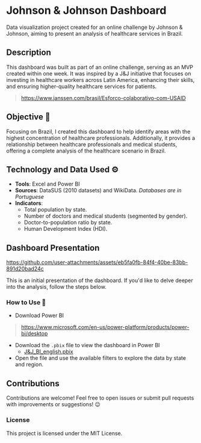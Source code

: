 # Johnson & Johnson Dashboard  
Data visualization project created for an online challenge by Johnson & Johnson, aiming to present an analysis of healthcare services in Brazil.  

## Description  
This dashboard was built as part of an online challenge, serving as an MVP created within one week. It was inspired by a J&J initiative that focuses on investing in healthcare workers across Latin America, enhancing their skills, and ensuring higher-quality healthcare services for patients.  
> https://www.janssen.com/brasil/Esforco-colaborativo-com-USAID  

## Objective 🚀  
Focusing on Brazil, I created this dashboard to help identify areas with the highest concentration of healthcare professionals. Additionally, it provides a relationship between healthcare professionals and medical students, offering a complete analysis of the healthcare scenario in Brazil.  

## Technology and Data Used ⚙️  
- **Tools**: Excel and Power BI  
- **Sources**: DataSUS (2010 datasets) and WikiData. *Databases are in Portuguese*
- **Indicators**:  
    - Total population by state.  
    - Number of doctors and medical students (segmented by gender).  
    - Doctor-to-population ratio by state.  
    - Human Development Index (HDI).  

## Dashboard Presentation  
https://github.com/user-attachments/assets/eb5fa0fb-84f4-40be-83bb-891d20bad24c



This is an initial presentation of the dashboard. If you'd like to delve deeper into the analysis, follow the steps below.  

### How to Use 📝  
- Download Power BI  
> https://www.microsoft.com/en-us/power-platform/products/power-bi/desktop  
- Download the `.pbix` file to view the dashboard in Power BI  
  - [J&J_BI_english.pbix]()  
- Open the file and use the available filters to explore the data by state and region.  

## Contributions  
Contributions are welcome! Feel free to open issues or submit pull requests with improvements or suggestions! 😉  

### License  
This project is licensed under the MIT License.  
